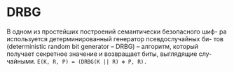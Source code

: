 # DRBG

В одном из простейших построений семантически безопасного шиф-
ра используется детерминированный генератор псевдослучайных би-
тов (deterministic random bit generator – DRBG) – алгоритм, который
получает секретное значение и возвращает биты, выглядящие слу-
чайными.
`E(K, R, P) = (DRBG(K || R) ⊕ P, R).`